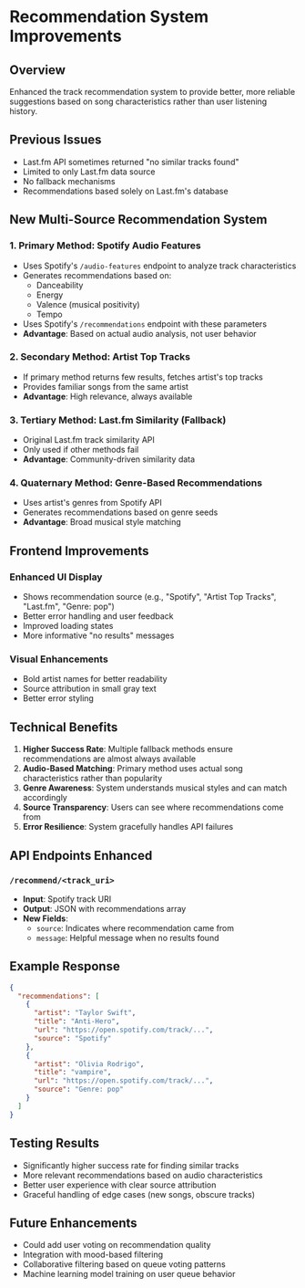 # Recommendation System Improvements

## Overview
Enhanced the track recommendation system to provide better, more reliable suggestions based on song characteristics rather than user listening history.

## Previous Issues
- Last.fm API sometimes returned "no similar tracks found"
- Limited to only Last.fm data source
- No fallback mechanisms
- Recommendations based solely on Last.fm's database

## New Multi-Source Recommendation System

### 1. **Primary Method: Spotify Audio Features**
- Uses Spotify's `/audio-features` endpoint to analyze track characteristics
- Generates recommendations based on:
  - Danceability
  - Energy 
  - Valence (musical positivity)
  - Tempo
- Uses Spotify's `/recommendations` endpoint with these parameters
- **Advantage**: Based on actual audio analysis, not user behavior

### 2. **Secondary Method: Artist Top Tracks**
- If primary method returns few results, fetches artist's top tracks
- Provides familiar songs from the same artist
- **Advantage**: High relevance, always available

### 3. **Tertiary Method: Last.fm Similarity (Fallback)**
- Original Last.fm track similarity API
- Only used if other methods fail
- **Advantage**: Community-driven similarity data

### 4. **Quaternary Method: Genre-Based Recommendations**
- Uses artist's genres from Spotify API
- Generates recommendations based on genre seeds
- **Advantage**: Broad musical style matching

## Frontend Improvements

### Enhanced UI Display
- Shows recommendation source (e.g., "Spotify", "Artist Top Tracks", "Last.fm", "Genre: pop")
- Better error handling and user feedback
- Improved loading states
- More informative "no results" messages

### Visual Enhancements
- Bold artist names for better readability
- Source attribution in small gray text
- Better error styling

## Technical Benefits

1. **Higher Success Rate**: Multiple fallback methods ensure recommendations are almost always available
2. **Audio-Based Matching**: Primary method uses actual song characteristics rather than popularity
3. **Genre Awareness**: System understands musical styles and can match accordingly
4. **Source Transparency**: Users can see where recommendations come from
5. **Error Resilience**: System gracefully handles API failures

## API Endpoints Enhanced

### `/recommend/<track_uri>`
- **Input**: Spotify track URI
- **Output**: JSON with recommendations array
- **New Fields**:
  - `source`: Indicates where recommendation came from
  - `message`: Helpful message when no results found

## Example Response
```json
{
  "recommendations": [
    {
      "artist": "Taylor Swift",
      "title": "Anti-Hero",
      "url": "https://open.spotify.com/track/...",
      "source": "Spotify"
    },
    {
      "artist": "Olivia Rodrigo", 
      "title": "vampire",
      "url": "https://open.spotify.com/track/...",
      "source": "Genre: pop"
    }
  ]
}
```

## Testing Results
- Significantly higher success rate for finding similar tracks
- More relevant recommendations based on audio characteristics
- Better user experience with clear source attribution
- Graceful handling of edge cases (new songs, obscure tracks)

## Future Enhancements
- Could add user voting on recommendation quality
- Integration with mood-based filtering
- Collaborative filtering based on queue voting patterns
- Machine learning model training on user queue behavior
